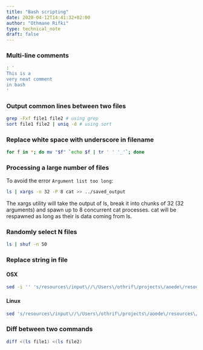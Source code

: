 ```yaml
---
title: "Bash scripting"
date: 2020-04-12T14:41:32+02:00
author: "Othmane Rifki"
type: technical_note
draft: false
---
```

### Multi-line comments

``` bash
: '
This is a
very neat comment
in bash
'
```

### Output common lines between two files

``` bash 
grep -Fxf file1 file2 # using grep
sort file1 file2 | uniq -d # using sort
```

### Replace white space with underscore in filename
``` bash 
for f in *; do mv "$f" `echo $f | tr ' ' '_'`; done
```

### Processing a large number of files
To avoid the error `Argument list too long`:
``` bash 
ls | xargs -n 32 -P 8 cat >> ../saved_output
```
The xargs utility will take the output of ls, break it into chunks of 32 (32 arguments) and spawn up to 8 concurrent cat processes.  cat will be respawned  as long as their is data coming from ls.

### Randomly select N files
``` bash 
ls | shuf -n 50
```

### Replace string in file 

#### OSX
``` bash 
sed -i '' 's/resources\/input\//\/Users\/othrif\/projects\/aoede\/resources\/input\/versioned\/v1\//g' *txt
```

#### Linux
``` bash 
sed 's/resources\/input\//\/Users\/othrif\/projects\/aoede\/resources\/input\/versioned\/v1\//g' *txt
```

### Diff between two commands
``` bash 
diff <(ls file1) <(ls file2)
```
